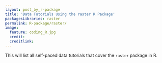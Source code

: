 ```yaml
---
layout: post_by_r-package
title: 'Data Tutorials Using the raster R Package'
packagesLibraries: raster 
permalink: R-package/raster/
image:
  feature: coding_R.jpg
  credit: 
  creditlink: 
---
```


This will list all self-paced data tutorials that cover the `raster` package in R.